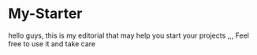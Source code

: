 # My-Starter
hello guys, this is my editorial that may help you start your projects ,,, Feel free to use it and take care
